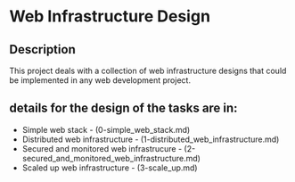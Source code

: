 # Web Infrastructure Design

## Description

This project deals with  a collection of web infrastructure designs that could be implemented in any web development project.

## details for the design of the tasks are in:

+ Simple web stack - (0-simple_web_stack.md)
+ Distributed web infrastructure - (1-distributed_web_infrastructure.md)
+ Secured and monitored web infrastrucure - (2-secured_and_monitored_web_infrastructure.md)
+ Scaled up web infrastructure - (3-scale_up.md)
